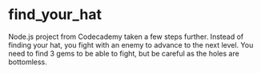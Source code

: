 # find_your_hat

Node.js project from Codecademy taken a few steps further. 
Instead of finding your hat, you fight with an enemy to advance to the next level.
You need to find 3 gems to be able to fight, but be careful as the holes are bottomless.
